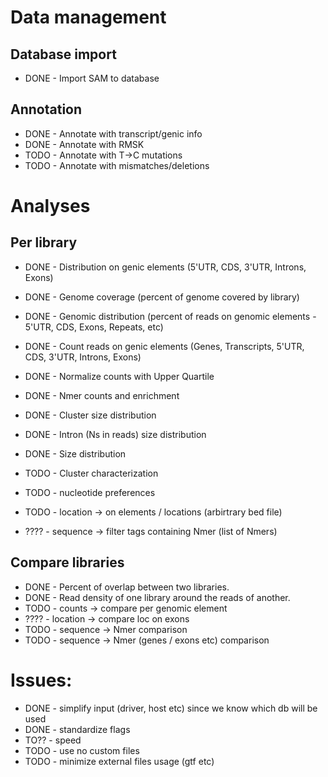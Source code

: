 # Data management

## Database import
* DONE - Import SAM to database

## Annotation
* DONE - Annotate with transcript/genic info
* DONE - Annotate with RMSK
* TODO - Annotate with T->C mutations
* TODO - Annotate with mismatches/deletions


# Analyses

## Per library

* DONE - Distribution on genic elements (5'UTR, CDS, 3'UTR, Introns, Exons)
* DONE - Genome coverage (percent of genome covered by library)
* DONE - Genomic distribution (percent of reads on genomic elements - 5'UTR, CDS, Exons, Repeats, etc)
* DONE - Count reads on genic elements (Genes, Transcripts, 5'UTR, CDS, 3'UTR, Introns, Exons)
* DONE - Normalize counts with Upper Quartile
* DONE - Nmer counts and enrichment
* DONE - Cluster size distribution
* DONE - Intron (Ns in reads) size distribution
* DONE - Size distribution

* TODO - Cluster characterization
* TODO - nucleotide preferences
* TODO - location -> on elements / locations (arbirtrary bed file)
* ???? - sequence -> filter tags containing Nmer (list of Nmers)

## Compare libraries

* DONE - Percent of overlap between two libraries.
* DONE - Read density of one library around the reads of another.
* TODO - counts -> compare per genomic element
* ???? - location -> compare loc on exons
* TODO - sequence -> Nmer comparison
* TODO - sequence -> Nmer (genes / exons etc) comparison


# Issues:

* DONE - simplify input (driver, host etc) since we know which db will be used
* DONE - standardize flags
* TO?? - speed
* TODO - use no custom files
* TODO - minimize external files usage (gtf etc)